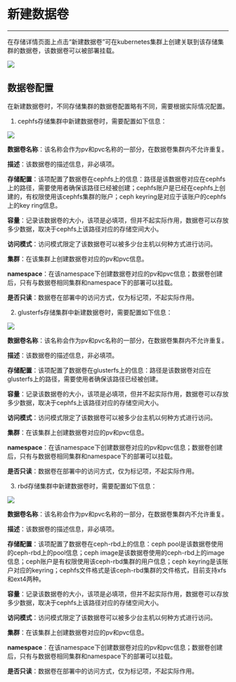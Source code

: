 # 新建数据卷

---

在存储详情页面上点击“新建数据卷”可在kubernetes集群上创建关联到该存储集群的数据卷，该数据卷可以被部署挂载。

![](https://domeos-pics.bjcnc.scs.sohucs.com/%E6%96%B0%E5%BB%BA%E6%95%B0%E6%8D%AE%E5%8D%B7.png)

## 数据卷配置

在新建数据卷时，不同存储集群的数据卷配置略有不同，需要根据实际情况配置。

1. cephfs存储集群中新建数据卷时，需要配置如下信息：

![](https://domeos-pics.bjcnc.scs.sohucs.com/%E6%96%B0%E5%BB%BA%E6%95%B0%E6%8D%AE%E5%8D%B702.png)

**数据卷名称**：该名称会作为pv和pvc名称的一部分，在数据卷集群内不允许重复。

**描述**：该数据卷的描述信息，非必填项。

**存储配置**：该项配置了数据卷在cephfs上的信息：路径是该数据卷对应在cephfs上的路径，需要使用者确保该路径已经被创建；cephfs账户是已经在cephfs上创建的，有权限使用该cephfs集群的账户；ceph keyring是对应于该账户的cephfs上的key ring信息。

**容量**：记录该数据卷的大小，该项是必填项，但并不起实际作用，数据卷可以存放多少数据，取决于cephfs上该路径对应的存储空间大小。

**访问模式**：访问模式限定了该数据卷可以被多少台主机以何种方式进行访问。

**集群**：在该集群上创建数据卷对应的pv和pvc信息。

**namespace**：在该namespace下创建数据卷对应的pv和pvc信息；数据卷创建后，只有与数据卷相同集群和namespace下的部署可以挂载。

**是否只读**：数据卷在部署中的访问方式，仅为标记项，不起实际作用。

2. glusterfs存储集群中新建数据卷时，需要配置如下信息：

![](https://domeos-pics.bjcnc.scs.sohucs.com/%E6%96%B0%E5%BB%BA%E6%95%B0%E6%8D%AE%E5%8D%B703.png)

**数据卷名称**：该名称会作为pv和pvc名称的一部分，在数据卷集群内不允许重复。

**描述**：该数据卷的描述信息，非必填项。

**存储配置**：该项配置了数据卷在glusterfs上的信息：路径是该数据卷对应在glusterfs上的路径，需要使用者确保该路径已经被创建。

**容量**：记录该数据卷的大小，该项是必填项，但并不起实际作用，数据卷可以存放多少数据，取决于cephfs上该路径对应的存储空间大小。

**访问模式**：访问模式限定了该数据卷可以被多少台主机以何种方式进行访问。

**集群**：在该集群上创建数据卷对应的pv和pvc信息。

**namespace**：在该namespace下创建数据卷对应的pv和pvc信息；数据卷创建后，只有与数据卷相同集群和namespace下的部署可以挂载。

**是否只读**：数据卷在部署中的访问方式，仅为标记项，不起实际作用。

3. rbd存储集群中新建数据卷时，需要配置如下信息：

![](https://domeos-pics.bjcnc.scs.sohucs.com/%E6%96%B0%E5%BB%BA%E6%95%B0%E6%8D%AE%E5%8D%B704.png)

**数据卷名称**：该名称会作为pv和pvc名称的一部分，在数据卷集群内不允许重复。

**描述**：该数据卷的描述信息，非必填项。

**存储配置**：该项配置了数据卷在ceph-rbd上的信息：ceph pool是该数据卷使用的ceph-rbd上的pool信息；ceph image是该数据卷使用的ceph-rbd上的image信息；ceph账户是有权限使用该ceph-rbd集群的用户信息；ceph keyring是该账户对应的keyring；cephfs文件格式是该ceph-rbd集群的文件格式，目前支持xfs和ext4两种。

**容量**：记录该数据卷的大小，该项是必填项，但并不起实际作用，数据卷可以存放多少数据，取决于cephfs上该路径对应的存储空间大小。

**访问模式**：访问模式限定了该数据卷可以被多少台主机以何种方式进行访问。

**集群**：在该集群上创建数据卷对应的pv和pvc信息。

**namespace**：在该namespace下创建数据卷对应的pv和pvc信息；数据卷创建后，只有与数据卷相同集群和namespace下的部署可以挂载。

**是否只读**：数据卷在部署中的访问方式，仅为标记项，不起实际作用。
